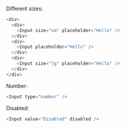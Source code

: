 Different sizes:

```js
<div>
  <div>
    <Input size="sm" placeholder="Hello" />
  </div>
  <div>
    <Input placeholder="Hello" />
  </div>
  <div>
    <Input size="lg" placeholder="Hello" />
  </div>
</div>
```

Number:

```js
<Input type="number" />
```

Disabled:

```js
<Input value="Disabled" disabled />
```
